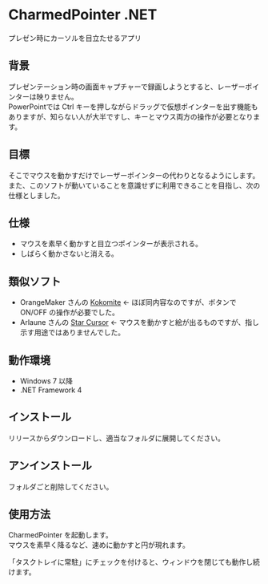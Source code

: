 # CharmedPointer .NET
プレゼン時にカーソルを目立たせるアプリ

## 背景
プレゼンテーション時の画面キャプチャーで録画しようとすると、レーザーポインターは映りません。  
PowerPointでは Ctrl キーを押しながらドラッグで仮想ポインターを出す機能もありますが、知らない人が大半ですし、キーとマウス両方の操作が必要となります。

## 目標
そこでマウスを動かすだけでレーザーポインターの代わりとなるようにします。  
また、このソフトが動いていることを意識せずに利用できることを目指し、次の仕様としました。

## 仕様
- マウスを素早く動かすと目立つポインターが表示される。
- しばらく動かさないと消える。

## 類似ソフト
- OrangeMaker さんの [Kokomite](http://www.orangemaker.sakura.ne.jp/product/Kokomite/)
  ← ほぼ同内容なのですが、ボタンで ON/OFF の操作が必要でした。
- Arlaune さんの [Star Cursor](http://www.vector.co.jp/vpack/browse/person/an023869.html)
  ← マウスを動かすと絵が出るものですが、指し示す用途ではありませんでした。

## 動作環境
- Windows 7 以降
- .NET Framework 4

## インストール
リリースからダウンロードし、適当なフォルダに展開してください。

## アンインストール
フォルダごと削除してください。

## 使用方法
CharmedPointer を起動します。  
マウスを素早く降るなど、速めに動かすと円が現れます。

「タスクトレイに常駐」にチェックを付けると、ウィンドウを閉じても動作し続けます。

